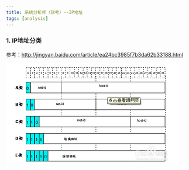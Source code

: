 ```yaml
---
title: 系统分析师（软考）--IP地址
tags: [analysis]
---
```


### 1. IP地址分类

参考：http://jingyan.baidu.com/article/ea24bc3985f7b3da62b33188.html

![](/images/book/tech-analysis/net/ipaddress.png)

